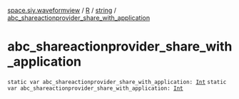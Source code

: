[space.siy.waveformview](../../index.md) / [R](../index.md) / [string](index.md) / [abc_shareactionprovider_share_with_application](./abc_shareactionprovider_share_with_application.md)

# abc_shareactionprovider_share_with_application

`static var abc_shareactionprovider_share_with_application: `[`Int`](https://kotlinlang.org/api/latest/jvm/stdlib/kotlin/-int/index.html)
`static var abc_shareactionprovider_share_with_application: `[`Int`](https://kotlinlang.org/api/latest/jvm/stdlib/kotlin/-int/index.html)